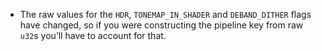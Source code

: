 - The raw values for the `HDR`, `TONEMAP_IN_SHADER` and `DEBAND_DITHER` flags have changed, so if you were constructing the pipeline key from raw `u32`s you’ll have to account for that.
